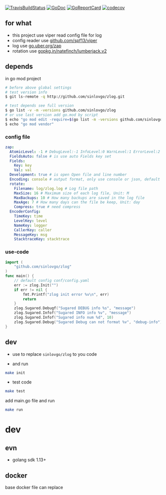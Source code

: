 [![TravisBuildStatus](https://api.travis-ci.org/sinlovgo/zlog.svg?branch=master)](https://travis-ci.org/sinlovgo/zlog)
[![GoDoc](https://godoc.org/github.com/sinlovgo/zlog?status.png)](https://godoc.org/github.com/sinlovgo/zlog/)
[![GoReportCard](https://goreportcard.com/badge/github.com/sinlovgo/zlog)](https://goreportcard.com/report/github.com/sinlovgo/zlog)
[![codecov](https://codecov.io/gh/sinlovgo/zlog/branch/master/graph/badge.svg)](https://codecov.io/gh/sinlovgo/zlog)

## for what

- this project use viper read config file for log
- config reader use [github.com/spf13/viper](https://github.com/spf13/viper)
- log use [go.uber.org/zap](https://github.com/uber-go/zap)
- rotation use [gopkg.in/natefinch/lumberjack.v2](https://github.com/natefinch/lumberjack)

## depends

in go mod project

```bash
# before above global settings
# test version info
$ git ls-remote -q http://github.com/sinlovgo/zlog.git

# test depends see full version
$ go list -v -m -versions github.com/sinlovgo/zlog
# or use last version add go.mod by script
$ echo "go mod edit -require=$(go list -m -versions github.com/sinlovgo/zlog.git | awk '{print $1 "@" $NF}')"
$ echo "go mod vendor"
```

### config file

```yaml
zap:
  AtomicLevel: -1 # DebugLevel:-1 InfoLevel:0 WarnLevel:1 ErrorLevel:2
  FieldsAuto: false # is use auto Fields key set
  Fields:
    Key: key
    Val: val
  Development: true # is open Open file and line number
  Encoding: console # output format, only use console or json, default is console
  rotate:
    Filename: log/zlog.log # Log file path
    MaxSize: 16 # Maximum size of each log file, Unit: M
    MaxBackups: 10 # How many backups are saved in the log file
    MaxAge: 7 # How many days can the file be keep, Unit: day
    Compress: true # need compress
  EncoderConfig:
    TimeKey: time
    LevelKey: level
    NameKey: logger
    CallerKey: caller
    MessageKey: msg
    StacktraceKey: stacktrace
```

### use-code

```go
import (
	"github.com/sinlovgo/zlog"
)
func main() {
    // default config conf/config.yaml
	err := zlog.Init("")
	if err != nil {
		fmt.Printf("zlog init error %v\n", err)
		return
	}
	zlog.Sugared.Debugf("Sugared DEBUG info %s", "message")
	zlog.Sugared.Infof("Sugared INFO info %v", "message")
	zlog.Sugared.Infof("Sugared info num %d", 10)
	zlog.Sugared.Debug("Sugared Debug can not format %v", "debug-info")
}
```

## dev

- use to replace
 `sinlovgo/zlog` to you code

- and run

```bash
make init
```

- test code

```bash
make test
```

add main.go file and run

```bash
make run
```

# dev

## evn

- golang sdk 1.13+

## docker

base docker file can replace
